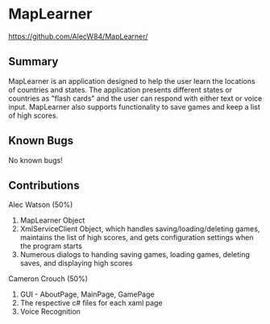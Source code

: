# MapLearner

https://github.com/AlecW84/MapLearner/

Summary
-------
MapLearner is an application designed to help the user learn the locations of countries and states. The application presents different states or countries as "flash cards" and the user can respond with either text or voice input. MapLearner also supports functionality to save games and keep a list of high scores.

Known Bugs
-------
No known bugs!

Contributions
-------
Alec Watson (50%)
1. MapLearner Object
2. XmlServiceClient Object, which handles saving/loading/deleting games, maintains the list of high scores, and gets configuration settings when the program starts
3. Numerous dialogs to handing saving games, loading games, deleting saves, and displaying high scores

Cameron Crouch (50%)
1. GUI - AboutPage, MainPage, GamePage
2. The respective c# files for each xaml page
3. Voice Recognition
